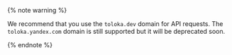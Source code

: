 {% note warning %}

We recommend that you use the `toloka.dev` domain for API requests. The `toloka.yandex.com` domain is still supported but it will be deprecated soon.

{% endnote %}